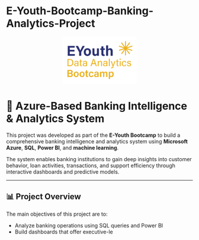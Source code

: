 # E-Youth-Bootcamp-Banking-Analytics-Project

<p align="center">
  <img src="EYouth-Bootcamp.png" alt="EYouth Bootcamp Logo" width="200"/>
</p>

# 💼 Azure-Based Banking Intelligence & Analytics System

This project was developed as part of the **E-Youth Bootcamp** to build a comprehensive banking intelligence and analytics system using **Microsoft Azure**, **SQL**, **Power BI**, and **machine learning**.

The system enables banking institutions to gain deep insights into customer behavior, loan activities, transactions, and support efficiency through interactive dashboards and predictive models.

---

## 📊 Project Overview

The main objectives of this project are to:

- Analyze banking operations using SQL queries and Power BI
- Build dashboards that offer executive-le
